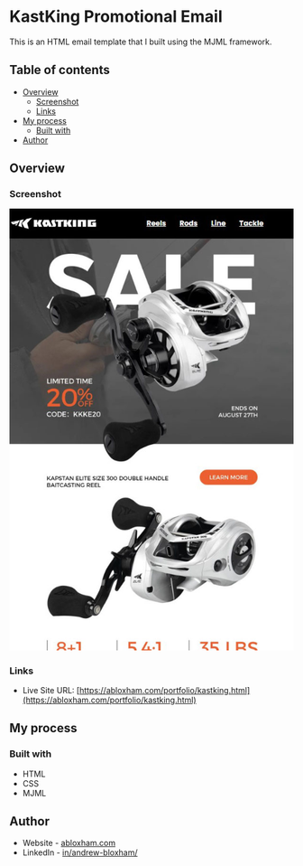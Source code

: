 # KastKing Promotional Email

This is an HTML email template that I built using the MJML framework.

## Table of contents

- [Overview](#overview)
  - [Screenshot](#screenshot)
  - [Links](#links)
- [My process](#my-process)
  - [Built with](#built-with)
- [Author](#author)
## Overview

### Screenshot

![](./images/kastking_thumbnail.jpg)

### Links

- Live Site URL: [https://abloxham.com/portfolio/kastking.html](https://abloxham.com/portfolio/kastking.html)

## My process

### Built with

- HTML
- CSS
- MJML

## Author

- Website - [abloxham.com](https://abloxham.com/)
- LinkedIn - [in/andrew-bloxham/](https://www.linkedin.com/in/andrew-bloxham/)
